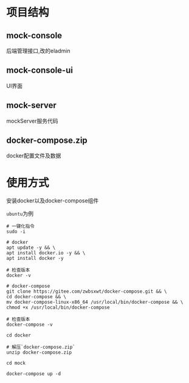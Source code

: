 # 项目结构



## mock-console

后端管理接口,改的eladmin



## mock-console-ui

UI界面



## mock-server

mockServer服务代码



## docker-compose.zip

docker配置文件及数据







# 使用方式



安装docker以及docker-compose组件



`ubuntu`为例

```
# 一键化指令
sudo -i 

# docker
apt update -y && \
apt install docker.io -y && \
apt install docker -y 

# 检查版本
docker -v

# docker-compose
git clone https://gitee.com/zwbsxwt/docker-compose.git && \
cd docker-compose && \
mv docker-compose-linux-x86_64 /usr/local/bin/docker-compose && \
chmod +x /usr/local/bin/docker-compose

# 检查版本
docker-compose -v
```





```agsl
cd docker

# 解压`docker-compose.zip`
unzip docker-compose.zip

cd mock

docker-compose up -d
```



